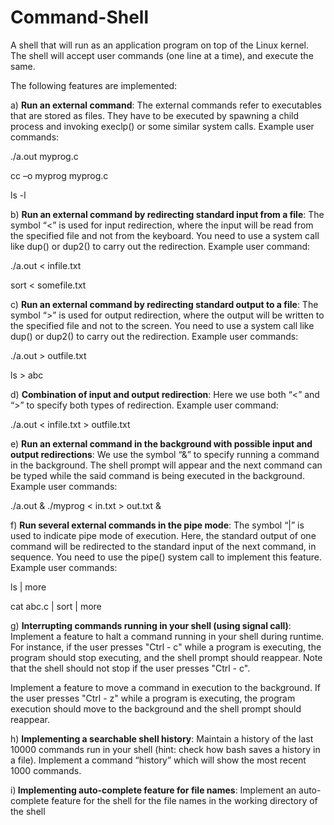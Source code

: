 # Command-Shell

A shell that will run as an application program on top of the Linux kernel. The shell will accept user commands (one line at a time), and execute the same. 

The following features are implemented:

a) <b>Run an external command</b>:
  The external commands refer to executables that are stored as files. 
  They have to be executed by spawning a child process and invoking execlp() or some similar system calls. Example user commands:

  ./a.out myprog.c
  
  cc –o myprog myprog.c
  
  ls -l


b) <b>Run an external command by redirecting standard input from a file</b>:
The symbol “<” is used for input redirection, where the input will be read from
the specified file and not from the keyboard. You need to use a system call like
dup() or dup2() to carry out the redirection. Example user command:

./a.out < infile.txt

sort < somefile.txt


c) <b> Run an external command by redirecting standard output to a file</b>:
The symbol “>” is used for output redirection, where the output will be written
to the specified file and not to the screen. You need to use a system call like dup()
or dup2() to carry out the redirection. Example user commands:

./a.out > outfile.txt

ls > abc


d) <b>Combination of input and output redirection</b>:
Here we use both “<” and “>” to specify both types of redirection. Example user
command:

./a.out < infile.txt > outfile.txt


e) <b>Run an external command in the background with possible input and
output redirections</b>:
We use the symbol “&” to specify running a command in the background. The
shell prompt will appear and the next command can be typed while the said
command is being executed in the background. Example user commands:

./a.out &
./myprog < in.txt > out.txt &


f) <b>Run several external commands in the pipe mode</b>:
The symbol “|” is used to indicate pipe mode of execution. Here, the standard
output of one command will be redirected to the standard input of the next
command, in sequence. You need to use the pipe() system call to implement this
feature. Example user commands:

ls | more

cat abc.c | sort | more


g) <b>Interrupting commands running in your shell (using signal call)</b>:
Implement a feature to halt a command running in your shell during
runtime. For instance, if the user presses "Ctrl - c" while a program is
executing, the program should stop executing, and the shell prompt
should reappear. Note that the shell should not stop if the user presses
"Ctrl - c".

Implement a feature to move a command in execution to the background.
If the user presses "Ctrl - z" while a program is executing, the program
execution should move to the background and the shell prompt should
reappear.


h) <b>Implementing a searchable shell history</b>:
Maintain a history of the last 10000 commands run in your shell (hint:
check how bash saves a history in a file). Implement a command “history” which will show the most recent 1000
commands.


i)<b> Implementing auto-complete feature for file names</b>:
Implement an auto-complete feature for the shell for the file names in the
working directory of the shell
